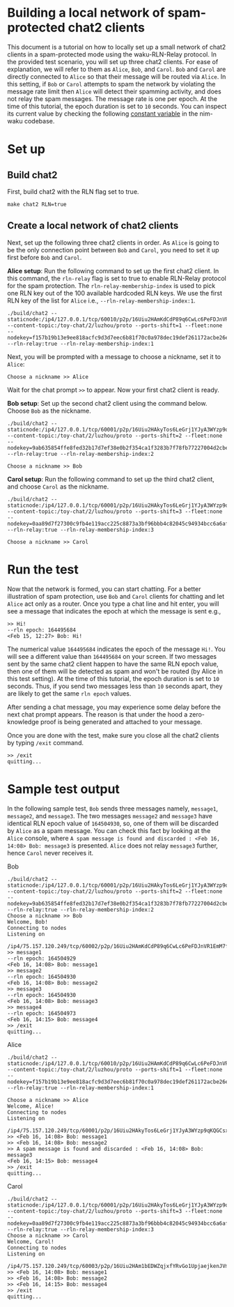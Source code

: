 # Building a local network of spam-protected chat2 clients 

This document is a tutorial on how to locally set up a small network of chat2 clients in a spam-protected mode using the waku-RLN-Relay protocol.
In the provided test scenario, you will set up three chat2 clients. 
For ease of explanation, we will refer to them as `Alice`, `Bob`, and `Carol`.
`Bob` and `Carol` are directly connected to `Alice` so that their message will be routed via `Alice`.
In this setting, if `Bob` or `Carol` attempts to spam the network by violating the message rate limit then `Alice` will detect their spamming activity, and does not relay the spam messages.
The message rate is one per epoch.
At the time of this tutorial, the epoch duration is set to `10` seconds.
You can inspect its current value by checking the following [constant variable](https://github.com/status-im/nim-waku/blob/21cac6d491a6d995a7a8ba84c85fecc7817b3d8b/waku/v2/protocol/waku_rln_relay/constants.nim#L245) in the nim-waku codebase.


# Set up
## Build chat2
First, build chat2 with the RLN flag set to true.

```
make chat2 RLN=true
```

## Create a local network of chat2 clients
Next, set up the following three chat2 clients in order.
As `Alice` is going to be the only connection point between `Bob` and `Carol`, you need to set it up first before `Bob` and `Carol`.

**Alice setup**:
Run the following command to set up the first chat2 client. In this command, the `rln-relay` flag is set to true to enable RLN-Relay protocol for the spam protection.
The `rln-relay-membership-index` is used to pick one RLN key out of the 100 available hardcoded RLN keys. 
We use the first RLN key of the list for `Alice` i.e., `--rln-relay-membership-index:1`.

```
./build/chat2 --staticnode:/ip4/127.0.0.1/tcp/60010/p2p/16Uiu2HAmKdCdP89q6CwLc6PeFDJnVR1EmM7fTgtphHiacSNBnuAz --content-topic:/toy-chat/2/luzhou/proto --ports-shift=1 --fleet:none --nodekey=f157b19b13e9ee818acfc9d3d7eec6b81f70c0a978dec19def261172acbe26e6 --rln-relay:true --rln-relay-membership-index:1

```

Next, you will be prompted with a message to choose a nickname, set it to `Alice`:
```
Choose a nickname >> Alice
```
Wait for the  chat prompt `>>` to appear.
Now your first chat2 client is ready.




**Bob setup**:
Set up the second chat2 client using the command below. Choose `Bob` as the nickname.
```
./build/chat2 --staticnode:/ip4/127.0.0.1/tcp/60001/p2p/16Uiu2HAkyTos6LeGrj1YJyA3WYzp9qKQGCsxbtvyoBRHSu9PCrQZ --content-topic:/toy-chat/2/luzhou/proto --ports-shift=2 --fleet:none --nodekey=9ab635854ffe8fed32b17d7ef38e0b2f354ca1f3283b7f78fb77227004d2cbe6 --rln-relay:true --rln-relay-membership-index:2 

Choose a nickname >> Bob
```

**Carol setup**:
Run the following command to set up the third chat2 client, and choose `Carol` as the nickname.
```
./build/chat2 --staticnode:/ip4/127.0.0.1/tcp/60001/p2p/16Uiu2HAkyTos6LeGrj1YJyA3WYzp9qKQGCsxbtvyoBRHSu9PCrQZ --content-topic:/toy-chat/2/luzhou/proto --ports-shift=3 --fleet:none --nodekey=0aa89d7f27300c9fb4e119acc225c8873a3bf96bbb4c82045c94934bcc6a6af8 --rln-relay:true --rln-relay-membership-index:3

Choose a nickname >> Carol

```

# Run the test
Now that the network is formed, you can start chatting.
For a better illustration of spam protection, use `Bob` and `Carol` clients for chatting and let `Alice` act only as a router.
Once you type a chat line and hit enter, you will see a message that indicates the epoch at which the message is sent e.g.,
```
>> Hi!
--rln epoch: 164495684
<Feb 15, 12:27> Bob: Hi!
```
The numerical value `164495684` indicates the epoch of the message `Hi!`.
You will see a different value than `164495684` on your screen. 
If two messages sent by the same chat2 client happen to have the same RLN epoch value, then one of them will be detected as spam and won't be routed (by Alice in this test setting).
At the time of this tutorial, the epoch duration is set to `10` seconds.
Thus, if you send two messages less than `10` seconds apart, they are likely to get the same `rln epoch` values.

After sending a chat message, you may experience some delay before the next chat prompt appears. 
The reason is that under the hood a zero-knowledge proof is being generated and attached to your message.

Once you are done with the test, make sure you close all the chat2 clients by typing `/exit` command.
```
>> /exit
quitting...
```

# Sample test output

In the following sample test, `Bob` sends three messages namely, `message1`, `message2`, and `message3`. 
The two messages `message2` and `message3` have identical RLN epoch value of `164504930`, so, one of them will be discarded by `Alice` as a spam message. 
You can check this fact by looking at the `Alice` console, where `A spam message is found and discarded : <Feb 16, 14:08> Bob: message3` is presented. 
`Alice` does not relay `message3` further, hence `Carol` never receives it.

Bob
```
./build/chat2 --staticnode:/ip4/127.0.0.1/tcp/60001/p2p/16Uiu2HAkyTos6LeGrj1YJyA3WYzp9qKQGCsxbtvyoBRHSu9PCrQZ --content-topic:/toy-chat/2/luzhou/proto --ports-shift=2 --fleet:none --nodekey=9ab635854ffe8fed32b17d7ef38e0b2f354ca1f3283b7f78fb77227004d2cbe6 --rln-relay:true --rln-relay-membership-index:2
Choose a nickname >> Bob
Welcome, Bob!
Connecting to nodes
Listening on
 /ip4/75.157.120.249/tcp/60002/p2p/16Uiu2HAmKdCdP89q6CwLc6PeFDJnVR1EmM7fTgtphHiacSNBnuAz
>> message1
--rln epoch: 164504929
<Feb 16, 14:08> Bob: message1
>> message2
--rln epoch: 164504930
<Feb 16, 14:08> Bob: message2
>> message3
--rln epoch: 164504930
<Feb 16, 14:08> Bob: message3
>> message4
--rln epoch: 164504973
<Feb 16, 14:15> Bob: message4
>> /exit
quitting...
```

Alice
```
./build/chat2 --staticnode:/ip4/127.0.0.1/tcp/60010/p2p/16Uiu2HAmKdCdP89q6CwLc6PeFDJnVR1EmM7fTgtphHiacSNBnuAz --content-topic:/toy-chat/2/luzhou/proto --ports-shift=1 --fleet:none --nodekey=f157b19b13e9ee818acfc9d3d7eec6b81f70c0a978dec19def261172acbe26e6 --rln-relay:true --rln-relay-membership-index:1

Choose a nickname >> Alice
Welcome, Alice!
Connecting to nodes
Listening on
 /ip4/75.157.120.249/tcp/60001/p2p/16Uiu2HAkyTos6LeGrj1YJyA3WYzp9qKQGCsxbtvyoBRHSu9PCrQZ
>> <Feb 16, 14:08> Bob: message1
>> <Feb 16, 14:08> Bob: message2
>> A spam message is found and discarded : <Feb 16, 14:08> Bob: message3
<Feb 16, 14:15> Bob: message4
>> /exit
quitting...
```

Carol
```
./build/chat2 --staticnode:/ip4/127.0.0.1/tcp/60001/p2p/16Uiu2HAkyTos6LeGrj1YJyA3WYzp9qKQGCsxbtvyoBRHSu9PCrQZ --content-topic:/toy-chat/2/luzhou/proto --ports-shift=3 --fleet:none --nodekey=0aa89d7f27300c9fb4e119acc225c8873a3bf96bbb4c82045c94934bcc6a6af8 --rln-relay:true --rln-relay-membership-index:3
Choose a nickname >> Carol
Welcome, Carol!
Connecting to nodes
Listening on
 /ip4/75.157.120.249/tcp/60003/p2p/16Uiu2HAm1bEDWZqjxfYRvGo1UpjaejkenJVmMFMPMDmgWWGkREJu
>> <Feb 16, 14:08> Bob: message1
>> <Feb 16, 14:08> Bob: message2
>> <Feb 16, 14:15> Bob: message4
>> /exit
quitting...
```